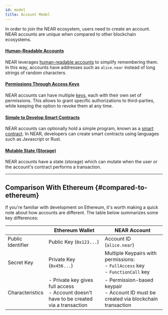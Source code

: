 ```yaml
---
id: model
title: Account Model
---
```


In order to join the NEAR ecosystem, users need to create an account. NEAR accounts are unique when compared to other blockchain ecosystems.

#### [Human-Readable Accounts](account-id.md)

NEAR leverages [human-readable accounts](account-id.md) to simplify remembering them. In this way, accounts have addresses such as `alice.near`
instead of long strings of random characters.

#### [Permissions Through Access Keys](access-keys.md)

NEAR accounts can have multiple [keys](access-keys.md), each with their own set of permissions. This allows to grant specific authorizations to third-parties, while keeping the option to revoke them at any time.

#### [Simple to Develop Smart Contracts](/concepts/basics/accounts/smartcontract)

NEAR accounts can optionally hold a simple program, known as a [smart contract](smartcontract.md). In NEAR, developers can create smart contracts using languages such as Javascript or Rust. 

#### [Mutable State (Storage)](state.md)

NEAR accounts have a state (storage) which can mutate when the user or the account's contract performs a transaction.

---

## Comparison With Ethereum {#compared-to-ethereum}

If you're familiar with development on Ethereum, it's worth making a quick note about how accounts are different. The table below summarizes some key differences:

|                   | Ethereum Wallet                                                                             | NEAR Account                                                                            |
| ----------------- | ------------------------------------------------------------------------------------------- | --------------------------------------------------------------------------------------- |
| Public Identifier | Public Key (`0x123...`)                                                                     | Account ID (`alice.near`)                                                               |
| Secret Key        | Private Key (`0x456...`)                                                                    | Multiple Keypairs with permissions:<br />- `FullAccess` key<br />- `FunctionCall` key   |
| Characteristics   | - Private key gives full access<br />- Account doesn't have to be created via a transaction | - Permission-based keypair<br />- Account ID must be created via blockchain transaction |
